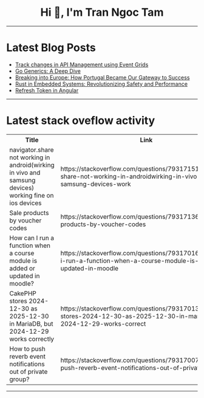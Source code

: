 <h1 align="center">Hi 👋, I'm Tran Ngoc Tam</h1>

---

# Latest Blog Posts 
<!-- BLOG-POST-LIST:START -->
- [Track changes in API Management using Event Grids](https://dev.to/ruturajmaggirwar/track-changes-in-api-management-using-event-grids-2omf)
- [Go Generics: A Deep Dive](https://dev.to/leapcell/go-generics-a-deep-dive-1one)
- [Breaking into Europe: How Portugal Became Our Gateway to Success](https://dev.to/procoders/breaking-into-europe-how-portugal-became-our-gateway-to-success-3d3c)
- [Rust in Embedded Systems: Revolutionizing Safety and Performance](https://dev.to/aaravjoshi/rust-in-embedded-systems-revolutionizing-safety-and-performance-4gi2)
- [Refresh Token in Angular](https://dev.to/jaypansuriya/refresh-token-in-angular-143l)
<!-- BLOG-POST-LIST:END -->

---

# Latest stack oveflow activity
<table>
  <tr><th>Title</th><th>Link</th></tr>
  <!-- STACKOVERFLOW:START --><tr><td>navigator.share not working in android&lpar;wirking in vivo and samsung devices&rpar; working fine on ios devices</td><td>https://stackoverflow.com/questions/79317151/navigator-share-not-working-in-androidwirking-in-vivo-and-samsung-devices-work</td></tr><tr><td>Sale products by voucher codes</td><td>https://stackoverflow.com/questions/79317136/sale-products-by-voucher-codes</td></tr><tr><td>How can I run a function when a course module is added or updated in moodle?</td><td>https://stackoverflow.com/questions/79317016/how-can-i-run-a-function-when-a-course-module-is-added-or-updated-in-moodle</td></tr><tr><td>CakePHP stores 2024-12-30 as 2025-12-30 in MariaDB, but 2024-12-29 works correctly</td><td>https://stackoverflow.com/questions/79317013/cakephp-stores-2024-12-30-as-2025-12-30-in-mariadb-but-2024-12-29-works-correct</td></tr><tr><td>How to push reverb event notifications out of private group?</td><td>https://stackoverflow.com/questions/79317007/how-to-push-reverb-event-notifications-out-of-private-group</td></tr><!-- STACKOVERFLOW:END -->
</table>

---


